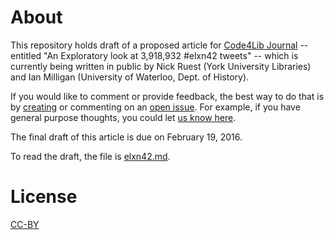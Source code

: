 # About

This repository holds draft of a proposed article for [Code4Lib Journal](http://journal.code4lib.org/) -- entitled "An Exploratory look at 3,918,932 #elxn42 tweets" -- which is currently being written in public by Nick Ruest (York University Libraries) and Ian Milligan (University of Waterloo, Dept. of History).

If you would like to comment or provide feedback, the best way to do that is by [creating](https://github.com/web-archive-group/ELXN42-Article/issues/new) or commenting on an [open issue](https://github.com/web-archive-group/ELXN42-Article/issues). For example, if you have general purpose thoughts, you could let [us know here](https://github.com/web-archive-group/ELXN42-Article/issues/2).

The final draft of this article is due on February 19, 2016.

To read the draft, the file is [elxn42.md](https://github.com/web-archive-group/ELXN42-Article/blob/master/elxn42.md).

# License

[CC-BY](https://github.com/web-archive-group/ELXN42-Article/blob/master/LICENSE)
